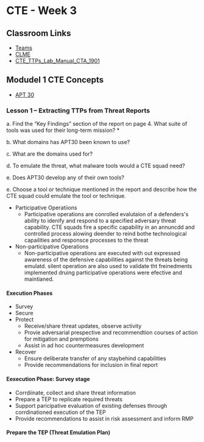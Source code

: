 # CTE - Week 3

## Classroom Links

* [Teams](https://teams.microsoft.com/l/team/19%3a7a166f374eb44c89bb972a20cf5a3d6e%40thread.tacv2/conversations?groupId=b0216bab-7ebb-498b-af22-3d7c8db2d92f&tenantId=37247798-f42c-42fd-8a37-d49c7128d36b)  
* [CLME](https://learn.dcita.edu/)
* [CTE_TTPs_Lab_Manual_CTA_1901](.\Files\CTE_TTPs_Lab_Manual_CTA_1901.pdf)

## Modudel 1 CTE Concepts  

* [APT 30](./Files/rpt-apt30.pdf)

### Lesson 1 – Extracting TTPs from Threat Reports

a. Find the “Key Findings” section of the report on page 4. What suite of tools was used for their long-term mission?
  *

b. What domains has APT30 been known to use?

c. What are the domains used for?

d. To emulate the threat, what malware tools would a CTE squad need?

e. Does APT30 develop any of their own tools?

e. Choose a tool or technique mentioned in the report and describe how the CTE squad could emulate the tool or technique.

* Participative Operatiions
  * Participative operations are conrolled evalutaion of a defenders's ability to idenify and respond to a specified adversary threat capability. CTE squads fire a specific capability in an annuncdd and controlled process alowing deender to reind bothe technological capailities and responsce processes to the threat
* Non-participative Operations
  * Non-participative operations are executed with out expressed awareness of the defensive capabilities against the threats being emulatd. silent operation are also used to validate tht freinedments implemented druing participative operations were efective and maintianed.

#### Execution Phases

* Survey
* Secure
* Protect
  * Receive/share threat updates, observe activity
  * Provie adversarial prespective and recommendtion courses of action for mitigation and premptions
  * Assist in ad hoc countermeasures development
* Recover
  * Ensure deliberate transfer of any staybehind capabilities
  * Provide recommendations for inclusion in final report

#### Eexecution Phase: Survey stage

* Corrdiinate, collect and share threat information
* Prepare a TEP to replicate required threats
* Support paricipative evaluation of existing defenses through corrdinationed execution of the TEP
* Provide recommendations to assist in risk assessment and inform RMP

#### Prepare the TEP (Threat Emulation Plan)
